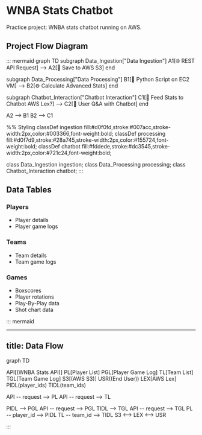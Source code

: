 # WNBA Stats Chatbot

Practice project: WNBA stats chatbot running on AWS.

## Project Flow Diagram

::: mermaid
graph TD
  subgraph Data_Ingestion["Data Ingestion"]
    A1[🌐 REST API Request] --> A2[💾 Save to AWS S3]
  end

  subgraph Data_Processing["Data Processing"]
    B1[🐍 Python Script on EC2 VM] --> B2[⚙️ Calculate Advanced Stats]
  end

  subgraph Chatbot_Interaction["Chatbot Interaction"]
    C1[🤖 Feed Stats to Chatbot AWS Lex?] --> C2[👤 User Q&A with Chatbot]
  end

  A2 --> B1
  B2 --> C1

  %% Styling
  classDef ingestion fill:#d0f0fd,stroke:#007acc,stroke-width:2px,color:#003366,font-weight:bold;
  classDef processing fill:#d0f7d9,stroke:#28a745,stroke-width:2px,color:#155724,font-weight:bold;
  classDef chatbot fill:#fddede,stroke:#dc3545,stroke-width:2px,color:#721c24,font-weight:bold;

  class Data_Ingestion ingestion;
  class Data_Processing processing;
  class Chatbot_Interaction chatbot;
:::

## Data Tables

### Players

* Player details
* Player game logs

### Teams

* Team details
* Team game logs

### Games

* Boxscores
* Player rotations
* Play-By-Play data
* Shot chart data

::: mermaid

---
title: Data Flow
---
graph TD

API[(WNBA Stats API)]
PL[Player List]
PGL[Player Game Log]
TL[Team List]
TGL[Team Game Log]
S3[(AWS S3)]
USR((End User))
LEX[AWS Lex]
PIDL(player_ids)
TIDL(team_ids)

API -- request --> PL
API -- request --> TL

PIDL --> PGL
API -- request --> PGL
TIDL --> TGL
API -- request --> TGL
PL -- player_id --> PIDL
TL -- team_id --> TIDL
S3 <--> LEX <--> USR


:::
